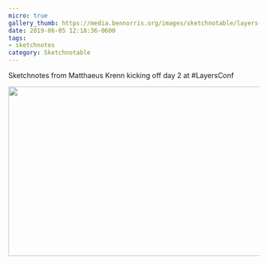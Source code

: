 ```yaml
---
micro: true
gallery_thumb: https://media.bennorris.org/images/sketchnotable/layers-2019/layers-2019-krenn.jpg
date: 2019-06-05 12:18:36-0600
tags:
- sketchnotes
category: Sketchnotable
---
```


Sketchnotes from Matthaeus Krenn kicking off day 2 at #LayersConf

<img src="https://media.bennorris.org/images/sketchnotable/layers-2019/layers-2019-krenn.jpg" width="600" height="340" alt="" />
